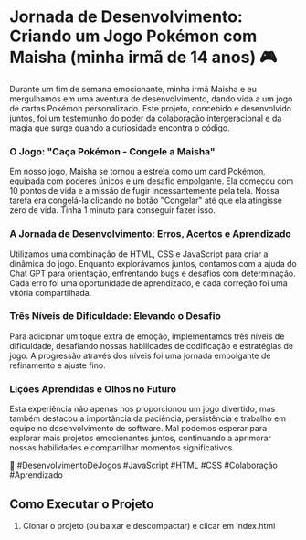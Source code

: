 # Jornada de Desenvolvimento: Criando um Jogo Pokémon com Maisha (minha irmã de 14 anos) 🎮

Durante um fim de semana emocionante, minha irmã Maisha e eu mergulhamos em uma aventura de desenvolvimento, dando vida a um jogo de cartas Pokémon personalizado. Este projeto, concebido e desenvolvido juntos, foi um testemunho do poder da colaboração intergeracional e da magia que surge quando a curiosidade encontra o código.

### O Jogo: "Caça Pokémon - Congele a Maisha"

Em nosso jogo, Maisha se tornou a estrela como um card Pokémon, equipada com poderes únicos e um desafio empolgante. Ela começou com 10 pontos de vida e a missão de fugir incessantemente pela tela. Nossa tarefa era congelá-la clicando no botão "Congelar" até que ela atingisse zero de vida. Tinha 1 minuto para conseguir fazer isso.

### A Jornada de Desenvolvimento: Erros, Acertos e Aprendizado

Utilizamos uma combinação de HTML, CSS e JavaScript para criar a dinâmica do jogo. Enquanto explorávamos juntos, contamos com a ajuda do Chat GPT para orientação, enfrentando bugs e desafios com determinação. Cada erro foi uma oportunidade de aprendizado, e cada correção foi uma vitória compartilhada.

### Três Níveis de Dificuldade: Elevando o Desafio

Para adicionar um toque extra de emoção, implementamos três níveis de dificuldade, desafiando nossas habilidades de codificação e estratégias de jogo. A progressão através dos níveis foi uma jornada empolgante de refinamento e ajuste fino.

### Lições Aprendidas e Olhos no Futuro

Esta experiência não apenas nos proporcionou um jogo divertido, mas também destacou a importância da paciência, persistência e trabalho em equipe no desenvolvimento de software. Mal podemos esperar para explorar mais projetos emocionantes juntos, continuando a aprimorar nossas habilidades e compartilhar momentos significativos.

🎉 #DesenvolvimentoDeJogos #JavaScript #HTML #CSS #Colaboração #Aprendizado

## Como Executar o Projeto

1. Clonar o projeto (ou baixar e descompactar) e clicar em index.html
